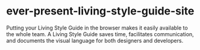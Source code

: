 # ever-present-living-style-guide-site
Putting your Living Style Guide in the browser makes it easily available to the whole team. A Living Style Guide saves time, facilitates communication, and documents the visual language for both designers and developers.
